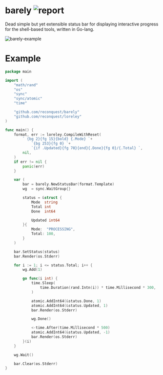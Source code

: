 # barely ![report](https://goreportcard.com/badge/github.com/reconquest/barely)

Dead simple but yet extensible status bar for displaying interactive progress
for the shell-based tools, written in Go-lang.

![barely-example](https://cloud.githubusercontent.com/assets/674812/16452342/c0ef1d74-3e29-11e6-83c2-a8960c3218ea.gif)

# Example

```go
package main

import (
	"math/rand"
	"os"
	"sync"
	"sync/atomic"
	"time"

	"github.com/reconquest/barely"
	"github.com/reconquest/loreley"
)

func main() {
	format, err := loreley.CompileWithReset(
		` {bg 2}{fg 15}{bold} {.Mode} `+
			`{bg 253}{fg 0} `+
			`{if .Updated}{fg 70}{end}{.Done}{fg 0}/{.Total} `,
		nil,
	)
	if err != nil {
		panic(err)
	}

	var (
		bar = barely.NewStatusBar(format.Template)
		wg  = sync.WaitGroup{}

		status = &struct {
			Mode  string
			Total int
			Done  int64

			Updated int64
		}{
			Mode:  "PROCESSING",
			Total: 100,
		}
	)

	bar.SetStatus(status)
	bar.Render(os.Stderr)

	for i := 1; i <= status.Total; i++ {
		wg.Add(1)

		go func(i int) {
			time.Sleep(
				time.Duration(rand.Intn(i)) * time.Millisecond * 300,
			)

			atomic.AddInt64(&status.Done, 1)
			atomic.AddInt64(&status.Updated, 1)
			bar.Render(os.Stderr)

			wg.Done()

			<-time.After(time.Millisecond * 500)
			atomic.AddInt64(&status.Updated, -1)
			bar.Render(os.Stderr)
		}(i)
	}

	wg.Wait()

	bar.Clear(os.Stderr)
}
```
